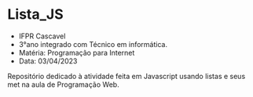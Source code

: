 # Lista_JS

- IFPR Cascavel
- 3°ano integrado com Técnico em informática.
- Matéria: Programação para Internet
- Data: 03/04/2023

Repositório dedicado à atividade feita em Javascript usando listas e seus met na aula de Programação Web.


